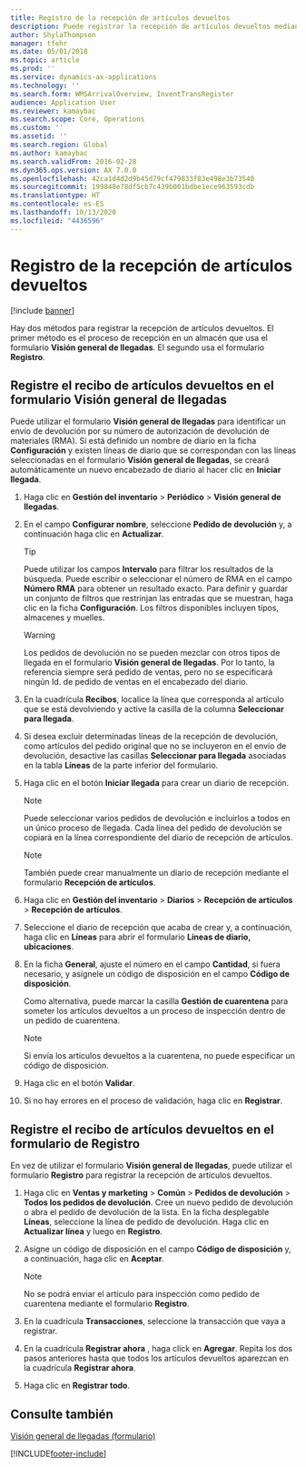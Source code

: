 ```yaml
---
title: Registro de la recepción de artículos devueltos
description: Puede registrar la recepción de artículos devueltos mediante el formulario Visión general de llegadas o el formulario Registro.
author: ShylaThompson
manager: tfehr
ms.date: 05/01/2018
ms.topic: article
ms.prod: ''
ms.service: dynamics-ax-applications
ms.technology: ''
ms.search.form: WMSArrivalOverview, InventTransRegister
audience: Application User
ms.reviewer: kamaybac
ms.search.scope: Core, Operations
ms.custom: ''
ms.assetid: ''
ms.search.region: Global
ms.author: kamaybac
ms.search.validFrom: 2016-02-28
ms.dyn365.ops.version: AX 7.0.0
ms.openlocfilehash: 42ca1d4d2d9b45d79cf479833f83e498e3b73540
ms.sourcegitcommit: 199848e78df5cb7c439b001bdbe1ece963593cdb
ms.translationtype: HT
ms.contentlocale: es-ES
ms.lasthandoff: 10/13/2020
ms.locfileid: "4436596"
---
```

# <a name="register-the-receipt-of-returned-items"></a>Registro de la recepción de artículos devueltos 

[!include [banner](../includes/banner.md)]


Hay dos métodos para registrar la recepción de artículos devueltos. El primer método es el proceso de recepción en un almacén que usa el formulario **Visión general de llegadas**. El segundo usa el formulario **Registro**.

## <a name="register-the-receipt-of-returned-items-in-the-arrival-overview-form"></a>Registre el recibo de artículos devueltos en el formulario Visión general de llegadas

Puede utilizar el formulario **Visión general de llegadas** para identificar un envío de devolución por su número de autorización de devolución de materiales (RMA). Si está definido un nombre de diario en la ficha **Configuración** y existen líneas de diario que se correspondan con las líneas seleccionadas en el formulario **Visión general de llegadas**, se creará automáticamente un nuevo encabezado de diario al hacer clic en **Iniciar llegada**.

1.  Haga clic en **Gestión del inventario** \> **Periódico** \> **Visión general de llegadas**.

2.  En el campo **Configurar nombre**, seleccione **Pedido de devolución** y, a continuación haga clic en **Actualizar**.
    

    > [!TIP]
    > <P>Puede utilizar los campos <STRONG>Intervalo</STRONG> para filtrar los resultados de la búsqueda. Puede escribir o seleccionar el número de RMA en el campo <STRONG>Número RMA</STRONG> para obtener un resultado exacto. Para definir y guardar un conjunto de filtros que restrinjan las entradas que se muestran, haga clic en la ficha <STRONG>Configuración</STRONG>. Los filtros disponibles incluyen tipos, almacenes y muelles.</P>

    

    > [!WARNING]
    > <P>Los pedidos de devolución no se pueden mezclar con otros tipos de llegada en el formulario <STRONG>Visión general de llegadas</STRONG>. Por lo tanto, la referencia siempre será pedido de ventas, pero no se especificará ningún Id. de pedido de ventas en el encabezado del diario.</P>



3.  En la cuadrícula **Recibos**, localice la línea que corresponda al artículo que se está devolviendo y active la casilla de la columna **Seleccionar para llegada**.

4.  Si desea excluir determinadas líneas de la recepción de devolución, como artículos del pedido original que no se incluyeron en el envío de devolución, desactive las casillas **Seleccionar para llegada** asociadas en la tabla **Líneas** de la parte inferior del formulario.

5.  Haga clic en el botón **Iniciar llegada** para crear un diario de recepción.
    

    > [!NOTE]
    > <P>Puede seleccionar varios pedidos de devolución e incluirlos a todos en un único proceso de llegada. Cada línea del pedido de devolución se copiará en la línea correspondiente del diario de recepción de artículos.</P>

    

    > [!NOTE]
    > <P>También puede crear manualmente un diario de recepción mediante el formulario <STRONG>Recepción de artículos</STRONG>. 



6.  Haga clic en **Gestión del inventario** \> **Diarios** \> **Recepción de artículos** \> **Recepción de artículos**.

7.  Seleccione el diario de recepción que acaba de crear y, a continuación, haga clic en **Líneas** para abrir el formulario **Líneas de diario, ubicaciones**.

8.  En la ficha **General**, ajuste el número en el campo **Cantidad**, si fuera necesario, y asígnele un código de disposición en el campo **Código de disposición**.
    
    Como alternativa, puede marcar la casilla **Gestión de cuarentena** para someter los artículos devueltos a un proceso de inspección dentro de un pedido de cuarentena.
    

    > [!NOTE]
    > <P>Si envía los artículos devueltos a la cuarentena, no puede especificar un código de disposición.</P>



9.  Haga clic en el botón **Validar**.

10. Si no hay errores en el proceso de validación, haga clic en **Registrar**.

## <a name="register-the-receipt-of-returned-items-in-the-registration-form"></a>Registre el recibo de artículos devueltos en el formulario de Registro

En vez de utilizar el formulario **Visión general de llegadas**, puede utilizar el formulario **Registro** para registrar la recepción de artículos devueltos.

1.  Haga clic en **Ventas y marketing** \> **Común** \> **Pedidos de devolución** \> **Todos los pedidos de devolución**. Cree un nuevo pedido de devolución o abra el pedido de devolución de la lista. En la ficha desplegable **Líneas**, seleccione la línea de pedido de devolución. Haga clic en **Actualizar línea** y luego en **Registro**.

2.  Asigne un código de disposición en el campo **Código de disposición** y, a continuación, haga clic en **Aceptar**.
    

    > [!NOTE]
    > <P>No se podrá enviar el artículo para inspección como pedido de cuarentena mediante el formulario <STRONG>Registro</STRONG>.</P>



3.  En la cuadrícula **Transacciones**, seleccione la transacción que vaya a registrar.

4.  En la cuadrícula **Registrar ahora** , haga click en **Agregar**. Repita los dos pasos anteriores hasta que todos los artículos devueltos aparezcan en la cuadrícula **Registrar ahora**.

5.  Haga clic en **Registrar todo**.

## <a name="see-also"></a>Consulte también

[Visión general de llegadas (formulario)](https://technet.microsoft.com/library/hh227654\(v=ax.60\))

  




[!INCLUDE[footer-include](../../includes/footer-banner.md)]